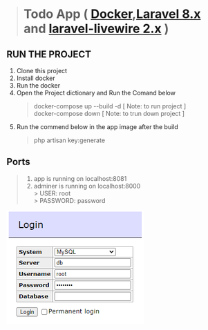 > # __Todo App__ ( [Docker](https://docs.docker.com/get-started/),[Laravel 8.x](https://laravel.com/docs/8.x) and [laravel-livewire 2.x](https://laravel-livewire.com/docs/2.x/quickstart) )

## __RUN THE PROJECT__

1. Clone this project
3. Install docker
4. Run the docker
5. Open the Project dictionary and Run the Comand below
    > docker-compose up --build -d [ Note: to run project ] </br>
    > docker-compose down [ Note: to trun down project ]
6. Run the commend below in the app image after the build
    > php artisan key:generate

## __Ports__
> 1. app is running on localhost:8081 
> 2. adminer is running on  localhost:8000 </br>
    >  USER: root </br>
    >  PASSWORD: password

![adminer login info](https://github.com/TafhimFaisal/Todo_app_using_laravel_livewire/blob/master/img/adminer.png)



